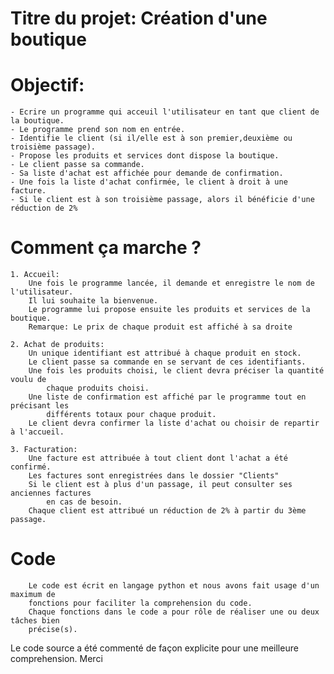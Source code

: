 #	Titre du projet: Création d'une boutique

#	Objectif:

	- Ecrire un programme qui acceuil l'utilisateur en tant que client de la boutique.
	- Le programme prend son nom en entrée.
	- Identifie le client (si il/elle est à son premier,deuxième ou troisième passage).
	- Propose les produits et services dont dispose la boutique.
	- Le client passe sa commande.
	- Sa liste d'achat est affichée pour demande de confirmation.
	- Une fois la liste d'achat confirmée, le client à droit à une facture.
	- Si le client est à son troisième passage, alors il bénéficie d'une réduction de 2%
	
	
#	Comment ça marche ?

	1. Accueil:
		Une fois le programme lancée, il demande et enregistre le nom de l'utilisateur.
		Il lui souhaite la bienvenue.
		Le programme lui propose ensuite les produits et services de la boutique.
		Remarque: Le prix de chaque produit est affiché à sa droite 
		
	2. Achat de produits:
		Un unique identifiant est attribué à chaque produit en stock.
		Le client passe sa commande en se servant de ces identifiants.
		Une fois les produits choisi, le client devra préciser la quantité voulu de 
			chaque produits choisi.
		Une liste de confirmation est affiché par le programme tout en précisant les 
			différents totaux pour chaque produit.
		Le client devra confirmer la liste d'achat ou choisir de repartir à l'accueil.
		
	3. Facturation:
		Une facture est attribuée à tout client dont l'achat a été confirmé.
		Les factures sont enregistrées dans le dossier "Clients"
		Si le client est à plus d'un passage, il peut consulter ses anciennes factures 
			en cas de besoin.
		Chaque client est attribué un réduction de 2% à partir du 3ème passage.
		
		
#	Code

		Le code est écrit en langage python et nous avons fait usage d'un maximum de 
		fonctions pour faciliter la comprehension du code.
		Chaque fonctions dans le code a pour rôle de réaliser une ou deux tâches bien 
		précise(s).
		
		
Le code source a été commenté de façon explicite pour une meilleure comprehension. Merci
	
